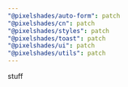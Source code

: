 ```yaml
---
"@pixelshades/auto-form": patch
"@pixelshades/cn": patch
"@pixelshades/styles": patch
"@pixelshades/toast": patch
"@pixelshades/ui": patch
"@pixelshades/utils": patch
---
```


stuff
